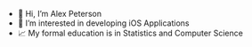 - 👋 Hi, I’m Alex Peterson
- 📱 I’m interested in developing iOS Applications
- 📈 My formal education is in Statistics and Computer Science
